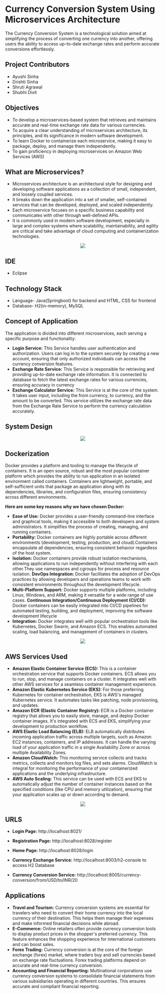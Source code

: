 # Currency Conversion System Using Microservices Architecture

The Currency Conversion System is a technological solution aimed at simplifying the process of converting one currency into another, offering users the ability to access up-to-date exchange rates and perform accurate conversions effortlessly. 

## Project Contributors
* Ayushi Sinha
* Drishti Sinha
* Shruti Agrawal
* Shubhi Dixit

## Objectives

- To develop a microservices-based system that retrieves and maintains 
accurate and real-time exchange rate data for various currencies.
- To acquire a clear understanding of microservices architecture, its 
principles, and its significance in modern software development.
- To learn Docker to containerize each microservice, making it easy to 
package, deploy, and manage them independently.
- To gain proficiency in deploying microservices on Amazon Web Services 
(AWS)

## What are Microservices?
- Microservices architecture is an architectural style for designing and 
developing software applications as a collection of small, 
independent, and loosely coupled services.
- It breaks down the application into a set of smaller, self-contained 
services that can be developed, deployed, and scaled independently. 
- Each microservice focuses on a specific business capability and 
communicates with other through well-defined APIs. 
- It is commonly used in modern software development, especially in 
large and complex systems where scalability, maintainability, and 
agility are critical and take advantage of cloud computing and 
containerization technologies.

<div align="center">
    <img src="https://github.com/user-attachments/assets/637d1801-ec8c-442e-81dd-bae70f931cd7")
">
</div>

## IDE 
* Eclipse

## Technology Stack
* Language- Java(Springboot) for backend and HTML, CSS for frontend
* Database- H2(in-memory), MySQL

## Concept of Application

The application is divided into different microservices, each serving a specific purpose and functionality:

- **Login Service:** This Service handles user authentication and authorization. Users can log in to the system securely by creating a new account, ensuring that only authorized individuals can access the currency conversion features.
- **Exchange Rate Service:** This Service is responsible for retrieving and providing up-to-date exchange rate information. It is connected to database to fetch the latest exchange rates for various currencies, ensuring accuracy in currency
- **Exchange Calculator Service:** This Service is at the core of the system. It takes user input, including the from currency, to currency, and the amount to be converted. This service utilizes the exchange rate data from the Exchange Rate Service to perform the currency calculation accurately.

## System Design 
<div align="center">
    <img src="https://github.com/user-attachments/assets/b66c34c6-edd3-4d09-9a0d-14031435c316">
</div>

## Dockerization 
Docker provides a platform and tooling to manage the lifecycle of containers. It is an open source, robust and the most popular container platform which provides the ability to run application in an isolated environment called containers. Containers are lightweight, portable, and self-sufficient units that package an application along with its dependencies, libraries, and configuration files, ensuring consistency across different environments.

<b> Here are some key reasons why we have chosen Docker: </b>

- **Ease of Use:** Docker provides a user-friendly command-line interface and graphical tools, making it accessible to both developers and system administrators. It simplifies the process of creating, managing, and running containers.
- **Portability:** Docker containers are highly portable across different environments (development, testing, production, and cloud).Containers encapsulate all dependencies, ensuring consistent behavior regardless of the host system.
- **Isolation:** Docker containers provide robust isolation mechanisms, allowing applications to run independently without interfering with each other.They use namespaces and cgroups for process and resource isolation.
**DevOps Integration:** Docker facilitates the adoption of DevOps practices by allowing developers and operations teams to work with consistent environments throughout the development lifecycle.
- **Multi-Platform Support:** Docker supports multiple platforms, including Linux, Windows, and ARM, making it versatile for a wide range of use cases.
**Continuous Integration/Continuous Deployment (CI/CD):** Docker containers can be easily integrated into CI/CD pipelines for automated testing, building, and deployment, improving the software development lifecycle
- **Integration:** Docker integrates well with popular orchestration tools like Kubernetes, Docker Swarm, and Amazon ECS. This enables automated scaling, load balancing, and management of containers in clusters.

<div align="center">
    <img src="https://github.com/user-attachments/assets/39f07092-972e-4c3d-bd95-8142219b4ea1">
</div>

## AWS Services Used
- **Amazon Elastic Container Service (ECS):** This is a container orchestration 
service that supports Docker containers. ECS allows you to run, stop, and 
manage containers on a cluster. It integrates well with other AWS services for a 
seamless container management experience.
- **Amazon Elastic Kubernetes Service (EKS):** For those preferring Kubernetes 
for container orchestration, EKS is AWS's managed Kubernetes service. It 
automates tasks like patching, node provisioning, and updates.
- **Amazon ECR (Elastic Container Registry):** ECR is a Docker container 
registry that allows you to easily store, manage, and deploy Docker container 
images. It's integrated with ECS and EKS, simplifying your development to 
production workflow.
- **AWS Elastic Load Balancing (ELB):** ELB automatically distributes 
incoming application traffic across multiple targets, such as Amazon EC2 
instances, containers, and IP addresses. It can handle the varying load of 
your application traffic in a single Availability Zone or across multiple 
Availability Zones.
- **Amazon CloudWatch:** This monitoring service collects and tracks metrics, 
collects and monitors log files, and sets alarms. CloudWatch is integral for 
monitoring the performance of your containerized applications and the 
underlying infrastructure.
- **AWS Auto Scaling:** This service can be used with ECS and EKS to 
automatically adjust the number of container instances based on the 
specified conditions (like CPU and memory utilization), ensuring that your 
application scales up or down according to demand.

<div align="center">
    <img src="https://github.com/user-attachments/assets/1a02e124-ffc4-41c0-920a-677cf8d0ddd3">
</div>

 ## URLS 
 
- **Login Page:** http://localhost:8021/

- **Registration Page:** http://localhost:8028/register

- **Home Page:** http://localhost:8028/login

- **Currency Exchange Service:** http://localhost:8003/h2-console to access H2 Database

- **Currency Conversion Service:** http://localhost:8005/currency-conversion/from/USD/to/INR/20

## Applications

- **Travel and Tourism:** Currency conversion systems are essential for travelers who need to 
convert their home currency into the local currency of their destination. This helps them manage 
their expenses and make informed financial decisions while abroad.
- **E-Commerce:** Online retailers often provide currency conversion tools to display product prices 
in the shopper's preferred currency. This feature enhances the shopping experience for 
international customers and can boost sales.
- **Forex Trading:** Currency conversion is at the core of the foreign exchange (forex) market, where 
traders buy and sell currencies based on exchange rate fluctuations. Forex trading platforms 
depend on accurate and real-time currency conversion.
- **Accounting and Financial Reporting:** Multinational corporations use currency conversion 
systems to consolidate financial statements from various subsidiaries operating in different 
countries. This ensures accurate and compliant financial reporting.









  
